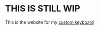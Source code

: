 # THIS IS STILL WIP

This is the website for my [custom keyboard](https://github.com/KOEGlike/mito)
